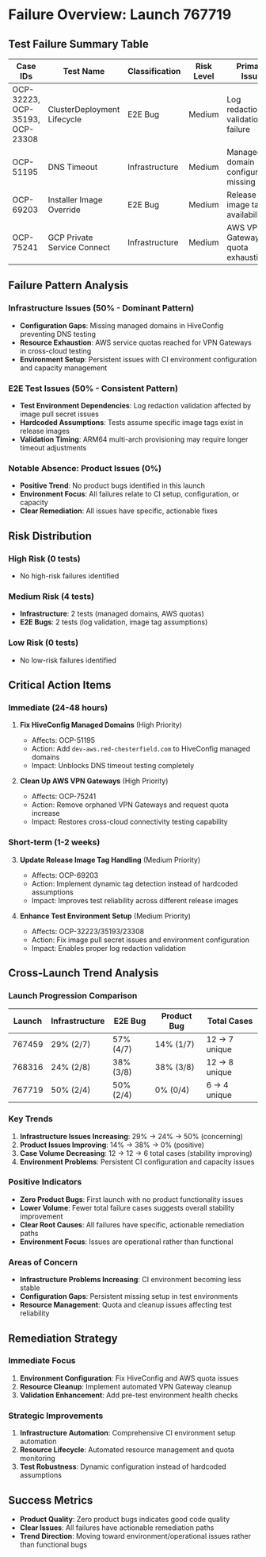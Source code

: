 # Failure Overview: Launch 767719

## Test Failure Summary Table

| Case IDs | Test Name | Classification | Risk Level | Primary Issue | Duration |
|----------|-----------|----------------|------------|---------------|----------|
| OCP-32223, OCP-35193, OCP-23308 | ClusterDeployment Lifecycle | E2E Bug | Medium | Log redaction validation failure | N/A |
| OCP-51195 | DNS Timeout | Infrastructure | Medium | Managed domain configuration missing | N/A |
| OCP-69203 | Installer Image Override | E2E Bug | Medium | Release image tag availability | 171s |
| OCP-75241 | GCP Private Service Connect | Infrastructure | Medium | AWS VPN Gateway quota exhaustion | N/A |

## Failure Pattern Analysis

### Infrastructure Issues (50% - Dominant Pattern)
- **Configuration Gaps**: Missing managed domains in HiveConfig preventing DNS testing
- **Resource Exhaustion**: AWS service quotas reached for VPN Gateways in cross-cloud testing
- **Environment Setup**: Persistent issues with CI environment configuration and capacity management

### E2E Test Issues (50% - Consistent Pattern)
- **Test Environment Dependencies**: Log redaction validation affected by image pull secret issues
- **Hardcoded Assumptions**: Tests assume specific image tags exist in release images
- **Validation Timing**: ARM64 multi-arch provisioning may require longer timeout adjustments

### Notable Absence: Product Issues (0%)
- **Positive Trend**: No product bugs identified in this launch
- **Environment Focus**: All failures relate to CI setup, configuration, or capacity
- **Clear Remediation**: All issues have specific, actionable fixes

## Risk Distribution

### High Risk (0 tests)
- No high-risk failures identified

### Medium Risk (4 tests)
- **Infrastructure**: 2 tests (managed domains, AWS quotas)
- **E2E Bugs**: 2 tests (log validation, image tag assumptions)

### Low Risk (0 tests)
- No low-risk failures identified

## Critical Action Items

### Immediate (24-48 hours)
1. **Fix HiveConfig Managed Domains** (High Priority)
   - Affects: OCP-51195
   - Action: Add `dev-aws.red-chesterfield.com` to HiveConfig managed domains
   - Impact: Unblocks DNS timeout testing completely

2. **Clean Up AWS VPN Gateways** (High Priority)
   - Affects: OCP-75241
   - Action: Remove orphaned VPN Gateways and request quota increase
   - Impact: Restores cross-cloud connectivity testing capability

### Short-term (1-2 weeks)
3. **Update Release Image Tag Handling** (Medium Priority)
   - Affects: OCP-69203
   - Action: Implement dynamic tag detection instead of hardcoded assumptions
   - Impact: Improves test reliability across different release images

4. **Enhance Test Environment Setup** (Medium Priority)
   - Affects: OCP-32223/35193/23308
   - Action: Fix image pull secret issues and environment configuration
   - Impact: Enables proper log redaction validation

## Cross-Launch Trend Analysis

### Launch Progression Comparison
| Launch | Infrastructure | E2E Bug | Product Bug | Total Cases |
|--------|----------------|---------|-------------|-------------|
| 767459 | 29% (2/7) | 57% (4/7) | 14% (1/7) | 12 → 7 unique |
| 768316 | 24% (2/8) | 38% (3/8) | 38% (3/8) | 12 → 8 unique |
| 767719 | 50% (2/4) | 50% (2/4) | 0% (0/4) | 6 → 4 unique |

### Key Trends
1. **Infrastructure Issues Increasing**: 29% → 24% → 50% (concerning)
2. **Product Issues Improving**: 14% → 38% → 0% (positive)
3. **Case Volume Decreasing**: 12 → 12 → 6 total cases (stability improving)
4. **Environment Problems**: Persistent CI configuration and capacity issues

### Positive Indicators
- **Zero Product Bugs**: First launch with no product functionality issues
- **Lower Volume**: Fewer total failure cases suggests overall stability improvement
- **Clear Root Causes**: All failures have specific, actionable remediation paths
- **Environment Focus**: Issues are operational rather than functional

### Areas of Concern
- **Infrastructure Problems Increasing**: CI environment becoming less stable
- **Configuration Gaps**: Persistent missing setup in test environments
- **Resource Management**: Quota and cleanup issues affecting test reliability

## Remediation Strategy

### Immediate Focus
1. **Environment Configuration**: Fix HiveConfig and AWS quota issues
2. **Resource Cleanup**: Implement automated VPN Gateway cleanup
3. **Validation Enhancement**: Add pre-test environment health checks

### Strategic Improvements
1. **Infrastructure Automation**: Comprehensive CI environment setup automation
2. **Resource Lifecycle**: Automated resource management and quota monitoring
3. **Test Robustness**: Dynamic configuration instead of hardcoded assumptions

## Success Metrics
- **Product Quality**: Zero product bugs indicates good code quality
- **Clear Issues**: All failures have actionable remediation paths
- **Trend Direction**: Moving toward environment/operational issues rather than functional bugs